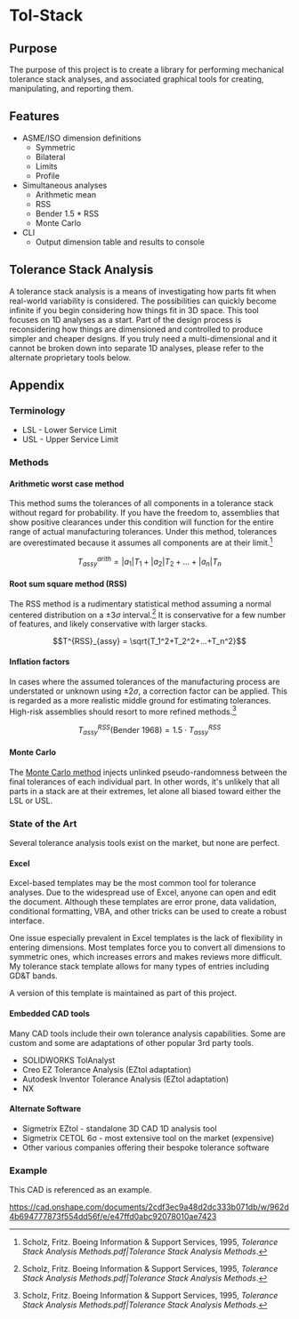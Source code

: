 # Tol-Stack

## Purpose
The purpose of this project is to create a library for performing mechanical tolerance stack analyses, and associated graphical tools for creating, manipulating, and reporting them.

## Features

- ASME/ISO dimension definitions
    - Symmetric
    - Bilateral
    - Limits
    - Profile
- Simultaneous analyses
    - Arithmetic mean
    - RSS
    - Bender 1.5 * RSS
    - Monte Carlo
- CLI
    - Output dimension table and results to console

## Tolerance Stack Analysis
A tolerance stack analysis is a means of investigating how parts fit when real-world variability is considered. The possibilities can quickly become infinite if you begin considering how things fit in 3D space. This tool focuses on 1D analyses as a start. Part of the design process is reconsidering how things are dimensioned and controlled to produce simpler and cheaper designs. If you truly need a multi-dimensional and it cannot be broken down into separate 1D analyses, please refer to the alternate proprietary tools below.

## Appendix

### Terminology

- LSL - Lower Service Limit
- USL - Upper Service Limit

### Methods

#### Arithmetic worst case method
This method sums the tolerances of all components in a tolerance stack without regard for probability. If you have the freedom to, assemblies that show positive clearances under this condition will function for the entire range of actual manufacturing tolerances. Under this method, tolerances are overestimated because it assumes all components are at their limit.[^1]

$$T_{assy}^{arith} = |a_1|T_1+|a_2|T_2+...+|a_n|T_n$$

#### Root sum square method (RSS)
The RSS method is a rudimentary statistical method assuming a normal centered distribution on a $±3σ$ interval.[^1] It is conservative for a few number of features, and likely conservative with larger stacks.

$$T^{RSS}_{assy} = \sqrt{T_1^2+T_2^2+...+T_n^2}$$

#### Inflation factors
In cases where the assumed tolerances of the manufacturing process are understated or unknown using $±2σ$, a correction factor can be applied. This is regarded as a more realistic middle ground for estimating tolerances. High-risk assemblies should resort to more refined methods.[^1]

$$T_{assy}^{RSS}\text{(Bender 1968)}=1.5\cdot{}T^{RSS}_{assy}$$

#### Monte Carlo
The [Monte Carlo method](https://en.wikipedia.org/wiki/Monte_Carlo_method) injects unlinked pseudo-randomness between the final tolerances of each individual part. In other words, it's unlikely that all parts in a stack are at their extremes, let alone all biased toward either the LSL or USL.

### State of the Art
Several tolerance analysis tools exist on the market, but none are perfect.

#### Excel
Excel-based templates may be the most common tool for tolerance analyses. Due to the widespread use of Excel, anyone can open and edit the document. Although these templates are error prone, data validation, conditional formatting, VBA, and other tricks can be used to create a robust interface.

One issue especially prevalent in Excel templates is the lack of flexibility in entering dimensions. Most templates force you to convert all dimensions to symmetric ones, which increases errors and makes reviews more difficult. My tolerance stack template allows for many types of entries including GD&T bands.

A version of this template is maintained as part of this project.

#### Embedded CAD tools
Many CAD tools include their own tolerance analysis capabilities. Some are custom and some are adaptations of other popular 3rd party tools.
- SOLIDWORKS TolAnalyst
- Creo EZ Tolerance Analysis (EZtol adaptation)
- Autodesk Inventor Tolerance Analysis (EZtol adaptation)
- NX

#### Alternate Software
- Sigmetrix EZtol - standalone 3D CAD 1D analysis tool
- Sigmetrix CETOL 6σ - most extensive tool on the market (expensive)
- Other various companies offering their bespoke tolerance software

### Example
This CAD is referenced as an example.

https://cad.onshape.com/documents/2cdf3ec9a48d2dc333b071db/w/962d4b694777873f554dd56f/e/e47ffd0abc92078010ae7423

[^1]: Scholz, Fritz. Boeing Information & Support Services, 1995, _Tolerance Stack Analysis Methods.pdf|Tolerance Stack Analysis Methods_.